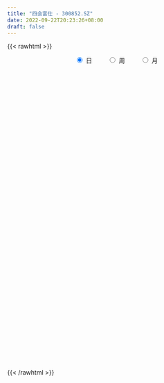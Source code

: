 ```yaml
---
title: "四会富仕 - 300852.SZ"
date: 2022-09-22T20:23:26+08:00
draft: false
---
```

{{< rawhtml >}}
    <div style="text-align: center">
        <label style="padding: 1rem;"><input style="margin-right: .5rem" type="radio" name="period" value="D" checked onclick="period_change(this)">日</label>
        <label style="padding: 1rem;"><input style="margin-right: .5rem" type="radio" name="period" value="W" onclick="period_change(this)">周</label>
        <label style="padding: 1rem;"><input style="margin-right: .5rem" type="radio" name="period" value="M" onclick="period_change(this)">月</label>
    </div>
    <div id="chart" style="height: 700px;"></div> 
    <script type="text/javascript">
        const D_v = [19604.07,13293.07,11268.82,14116.61,14416.35,18389.23,11639.07,10099.73,8887.35,11268.88,18676.49,19466.34,11861.04,9496.49,8985.0,8361.0,12758.0,15278.0,15364.0,9368.0,7122.0,11209.1,14531.7,11488.05,14005.1,15232.0,9912.0,20208.0,29357.66,18489.45,10602.7,11892.96,10563.0,10026.0,9499.7,8862.19,11853.04,9545.0,11610.0,12053.68,16930.1,43625.36,38346.34,25016.0,31789.1,18377.05,16859.19,15357.0,21530.06,13580.0,9350.04,7605.0,10079.0,40830.06,27468.62,14517.06,13416.21,10919.7,10352.0,11720.7,18619.55,18922.36,14679.0,7578.0,8894.7,5458.7,6398.7,9385.17,7380.0,5816.17,6309.61,5619.0,6603.0,8741.0,6913.0,7937.0,4855.0,8158.0,6834.0,5092.0,5027.0,7155.0,6906.0,6911.0,11581.0,6305.0,4906.0,4521.31,8983.62,8630.14,9395.37,6272.0,7156.31,6767.0,4965.0,6498.0,6280.0,4122.0,3132.0,4195.0,4072.0,4660.0,6011.0,6945.0,5817.0,4475.0,4277.0,3873.0,4813.0,4873.0,4208.0,5420.0,17631.97,11741.0,7806.0,4839.37,6490.0,5149.0,3118.0,5544.0,3406.0,5975.0,5336.0,3580.0,4956.0,4055.0,3182.0,4218.0,12694.53,9940.0,11345.97,7692.0,7602.0,7113.0,7796.0,7878.0,9255.0,8863.0,11869.0,13091.96,8931.18,6739.0,8448.85,10415.0,7266.0,5607.31,3616.0,3603.0,4222.0,6963.7,5087.0,4266.0,4577.0,6131.7,11179.0,8305.0,6324.0,8133.0,5497.9,14457.49,13246.17,10730.2,9559.57,6046.99,5992.2,9089.32,6611.12,6355.97,6239.52,6239.4,5469.6,8188.4,17701.32,11639.97,9550.2,11414.29,10629.6,7744.57,6947.78,9474.33,14099.46,9581.27,12526.8,8016.8,7716.0,7301.0,7499.5,6749.2,15510.49,20027.82,16187.12,10547.89,10579.13,39900.69,40925.95,23413.0,16955.4,14381.4,21689.4,18034.52,8801.92,7594.4,10799.76,9450.0,13800.2,10454.0,10166.4,19025.38,11201.96,21485.35,12913.56,11357.76,15947.4,17629.76,14369.2,22989.2,17815.0,100094.57,84507.73,95332.09,129466.63,108164.11,77604.13,63069.67,50331.0,75831.07,54441.89,50918.67,45174.4,33867.75,37354.8,32886.49,31616.89,23314.69,21381.04,29096.87,26281.89,25693.09,21343.6,18520.25,18992.25,24260.4,25489.6,16930.2,15190.8,17694.4,20620.62,15659.84,37320.4,41275.5,26914.02,17673.6,12925.0,14509.8,15925.6,11181.0,5907.41,13168.8,8358.6,10038.2,8434.0,9003.6,5529.8,8120.6,7849.2,6660.11,8386.8,6190.4,18066.8,23061.95,15673.75,16049.35,16981.49,10519.4,11382.4,15964.0,13084.2,11715.2,16061.2,38200.2,51163.41,27104.2,22506.8,36181.38,29602.19,20092.0,19443.0,20696.4,40672.41,67062.58,36572.0,27313.56,37076.2,20888.95,45884.61,34293.0,46129.2,54581.67,37405.0,28404.07,33060.8,18898.6,24268.75,24385.0,25930.8,20547.6,13776.0,13978.6,13080.06,10593.66,10362.86,12929.2,13510.26,12086.41,10345.2,11528.59,20957.2,21889.52,25538.6,18105.58,13920.39,14038.8,19335.4,12155.09,12384.4,28623.0,13211.0,15603.8,13230.4,8533.2,8356.4,8297.19,10502.4,20778.46,13988.8,9535.8,42925.61,16754.92,8978.9,12424.96,11242.8,10654.21,9199.4,13568.4,12375.6,15300.96,13475.8,13967.0,9361.0,20220.2,10137.6,11291.39,8958.2,8450.2,8236.6,12897.0,14513.26,8861.0,7210.2,8812.0,8424.6,8280.3,7378.4,8882.2,8771.6,9347.62,10957.46,7617.6,10525.0,11096.4,11529.4,11318.6,6240.2,6507.6,6189.0,8711.2,9230.0,12283.8,8509.0,9682.4,9443.26,5944.2,10126.32,7181.66,5917.4,8297.1,9108.08,7326.19,5004.0,4135.0,4373.27,7528.11,7685.2,22782.43,21340.67,9361.78,14021.2,8962.4,9769.18,7039.2,8193.4,10990.2,5329.03,5246.0,7786.4,12914.0,6064.2,6357.2,31733.31,17574.4,12123.8,8748.2,8389.0,9820.0,17146.0,8931.2,8301.4,10662.6,21027.33,15546.73,9415.8,15095.7,13578.73,13300.8,9584.8,8647.88,8052.6,9449.0,12300.0,10397.37,11498.03,11180.22,8781.93,25652.17,18600.8,48728.5,32347.51,30508.8,25384.03,21887.4,14449.91,9653.2,12099.77,12715.05,10333.4,10065.05,22417.47,11598.8,12155.9,10779.97,12262.5,8026.8,8042.11,12285.6,8333.31,19945.2,11654.6,7319.8,7496.86,13166.8,30313.4,20779.54,60342.89,61719.94,46008.41,30539.63,25094.42,21324.6,21137.2,21129.8,23379.4,47605.6,27337.2,22627.42,15292.85,20252.41,18902.61,10206.61,10152.2,19586.0,15459.4,8486.2,7125.4,9505.2,11670.2,6860.0,6291.6,5300.8,6982.86,9381.02,8541.08,7261.92,5460.01,5744.4,11935.99,7502.2,5618.99,6591.68,4901.02,6301.7]
const D_histogram = [0.0,0.0650940171,-0.0374276962,-0.1980665577,-0.6128124399,-1.3500368703,-1.9483562339,-1.9407072899,-1.7974775684,-1.5433238404,-0.9767327567,-0.5270524178,-0.2164172077,-0.0942392124,0.0676388654,0.2566091098,0.5388612255,0.1851745486,0.155559555,0.339836979,0.459481234,0.6359564392,0.9592433257,0.9903783504,1.1376427291,1.1629489288,1.0082813603,1.194619573,0.7047097887,0.1928171351,-0.2541286812,-0.6223183432,-0.6753658446,-0.6095311748,-0.5446356941,-0.6420336318,-0.7962942564,-0.7605900953,-0.4515190727,-0.0903026999,0.3761268866,1.1735641684,1.9750869081,1.9974720772,2.1945919179,2.3237999329,2.143101768,1.9074036182,1.2361696461,0.6810607123,0.3226488276,0.0238893943,-0.2288939667,0.4620180139,0.5220541548,0.3386857573,-0.0056341177,-0.271313913,-0.407425683,-0.3929979581,-0.299391837,-0.7647361203,-1.2434905612,-1.4308557157,-1.7090418206,-1.8029508636,-1.9031526682,-1.5733207755,-1.3826878478,-1.2580642306,-1.1299781388,-0.9611030361,-0.7152502613,-0.8280766973,-0.8120226733,-0.9592395175,-0.9634005482,-1.1460699482,-1.0519127622,-0.8799581777,-0.6113670408,-0.2604310086,0.0483711169,0.0215432838,-0.3891540461,-0.6230056074,-0.6723462218,-0.679139393,-0.8973150618,-0.7788407735,-0.3887022794,-0.1037645294,0.1426546831,0.3516883812,0.4885158575,0.5437199518,0.3285654268,0.2110322544,0.1744064383,0.0432336372,-0.061925899,0.0699384805,-0.0083424217,-0.2665461714,-0.4612822302,-0.6981520176,-0.7170403081,-0.5807231682,-0.2929600513,0.0102151498,0.3147922391,0.4950740667,1.1465518987,1.4082140251,1.3945809676,1.2812392007,1.3732666107,1.3684430272,1.2981344891,1.0643401376,0.9721169116,0.9367850286,0.7696262912,0.5434422312,0.3961797152,0.0977930573,-0.1158848575,-0.0339835556,0.466366836,0.7753988775,1.0990732389,1.1833471546,1.1902267232,1.2080649191,1.2163197055,1.2281263611,1.2763936084,0.9898007357,0.5233225124,0.3553678336,0.2478611652,0.1724638871,0.1762728903,0.1538205769,-0.0712511767,-0.3934908952,-0.6592888721,-0.675162926,-0.7655911792,-0.6531179255,-0.4887149908,-0.3866981309,-0.4105749693,-0.3197191008,-0.0620677256,0.1087115138,0.1284104767,-0.1176650624,-0.2950695713,-2.9657848346,-4.6465701184,-5.4154571095,-5.6807500528,-5.477186356,-4.97985446,-4.4018217649,-3.7054077831,-3.0413522286,-2.3412180256,-1.7181214075,-1.1344058416,-0.5740312249,0.0693671045,0.5177659862,0.8709493958,1.174586543,1.3105120934,1.4403351051,1.561350225,1.5712157876,1.6470773572,1.6442540457,1.7238064376,1.7230848852,1.6700742756,1.6234674929,1.5183525412,1.3632992303,1.3249180063,1.3797166662,1.3547988183,1.3234451232,1.2547759453,1.4474466132,1.6048114934,1.5252002017,1.3813550919,1.1633510816,1.1367477404,0.9085496712,0.7183264298,0.601082985,0.4124662305,0.3527111487,0.3211694362,0.220802576,0.1796966153,0.2942658404,0.2923252493,0.414628781,0.4472674095,0.4471406723,0.4663080632,0.4961392197,0.4284895323,0.3597463319,0.1252609805,0.5232287586,0.5054885548,1.0802106669,1.3791226768,2.1021899527,2.0496673958,1.9041332091,1.4119436488,1.3536644898,1.1608032601,0.9663578379,0.5721408693,0.214385836,-0.2400962352,-0.5483144922,-0.9529432717,-1.2325201729,-1.3639214494,-1.3158709933,-1.1842195414,-1.144769776,-1.1536346286,-1.1750100082,-1.1104452195,-0.9973356984,-1.075711948,-1.0314220351,-1.03721543,-0.9574987306,-0.7700229644,-0.6558193949,-0.347611761,-0.0659113548,0.0607515914,0.0458092934,0.0512804916,-0.0731706045,-0.2506657693,-0.3883525336,-0.4502274273,-0.3448051942,-0.324336115,-0.3721258849,-0.3923370632,-0.4673372856,-0.4344734504,-0.2926153792,-0.1147384028,0.0351699511,0.1481223317,0.2067637842,0.3286507695,0.4587895386,0.5862326024,0.6554677071,0.6933066549,0.6230258407,0.6129626864,0.6302006065,0.4962843902,0.3896648145,0.3859037268,0.5735652841,0.6728654654,0.6385675884,0.5878841105,0.5805779445,0.6090922336,0.5289015751,0.4767488038,0.3634067081,0.4101931531,0.6962709197,0.705400661,0.6996789112,0.3993651644,0.2004646411,0.2990977563,0.3390507374,0.3297843312,0.3768324811,0.2758864727,0.2546840042,0.3005868264,0.2348488581,0.0605659485,-0.0821315886,-0.4086008583,-0.723081142,-0.8849161862,-0.8952650467,-0.8368002564,-0.8442138386,-0.8344463978,-0.8508109763,-0.8226834956,-0.8454025841,-0.8222068349,-0.7063950515,-0.4904074655,-0.2033291928,0.0326732227,0.1329569159,0.1445292004,0.0536141252,0.1290202093,0.1346712134,0.0334565964,-0.253954183,-0.4139565123,-0.6015569412,-0.614645941,-0.5800851725,-0.5129571701,-0.509453094,-0.4350834232,-0.1871009443,-0.0502819387,0.0563911745,-0.2163772923,-0.3637358045,-0.4226596294,-0.5912189036,-0.6147335427,-0.6863784498,-0.6718276017,-0.6343913046,-0.577383828,-0.4593660125,-0.4097178848,-0.4365001918,-0.4264639832,-0.22761701,-0.100298021,0.0338170148,0.1759330765,0.285856955,0.318773525,0.4247775835,0.4207330686,0.4516262929,0.4526293925,0.4306228398,0.3547994746,0.2490490768,0.1754656902,0.0629600932,-0.0873322596,-0.2117495163,-0.2472117919,-0.2187527824,-0.2533306982,-0.3473650965,-0.3102094696,-0.1824945562,-0.0553520522,0.0776563478,0.1842175041,0.2771305326,0.257069509,0.2055930317,0.1794136853,0.0934723385,0.1556076378,0.1684582834,0.1589333098,0.1540279278,0.1046990325,0.0573152071,-0.0311685454,-0.03668064,-0.1321285414,-0.1248412101,-0.1151620346,-0.0091402993,-0.003346839,-0.1487389705,-0.3209419959,-0.4555185467,-0.6541451038,-0.8088997425,-0.7743141328,-0.7174666122,-0.5554749341,-0.3890517808,-0.2525774028,-0.1223075751,0.0409191761,0.1950929804,0.3050715689,0.3802506966,0.5392150725,0.6173259955,0.6481922991,0.6744309385,0.6623094019,0.658455529,0.5397840861,0.4568843293,0.3984336295,0.3651212162,0.4186785306,0.4571900977,0.4627887607,0.5140566964,0.5741356423,0.5440198907,0.4755795819,0.3364823941,0.2687518414,0.26592129,0.2063082468,0.160984905,0.1515159675,0.1672236243,0.1713416827,0.2479994639,0.1887650409,0.3973899239,0.4538223212,0.5512696449,0.6214726307,0.5003859657,0.3986268297,0.2814988135,0.1966124007,0.0906256255,0.0271789542,-0.0637762685,-0.0451681985,-0.1049029475,-0.256957863,-0.2783548296,-0.210358244,-0.2132228239,-0.1520138137,-0.0700995184,-0.0335868775,0.0594234072,0.0826403974,0.0268835138,-0.0180751715,0.032924273,0.1451489579,0.2040189405,0.448619814,0.6151843457,0.5357177377,0.5366464593,0.4737363399,0.3768604431,0.3005673302,0.2207059889,0.2137673645,0.2626226277,0.2820238178,0.1670703153,0.0558759464,-0.0140754453,-0.210830766,-0.3320416475,-0.3790083975,-0.5707583274,-0.7423472721,-0.831262339,-0.8388289722,-0.79437582,-0.8493018262,-0.8257700969,-0.7466704643,-0.6817735615,-0.6014615154,-0.4760361956,-0.4171694988,-0.3996028268,-0.3396474083,-0.3212245753,-0.4018193186,-0.4276547117,-0.4519386744,-0.3721152567,-0.3037660127,-0.2474137246]
const D_fast = [0.0,0.0813675214,-0.030511116,-0.2406666169,-0.8086156091,-1.883349257,-2.9687576791,-3.4462855576,-3.7524252282,-3.8841024603,-3.5616945658,-3.2437773314,-2.9872464232,-2.888628231,-2.7098404368,-2.4567179149,-2.0397504928,-2.3471435326,-2.3378686374,-2.0686319687,-1.8341174053,-1.4986530902,-0.9355553723,-0.65682576,-0.225150699,0.0908927329,0.1882955045,0.6732886103,0.3595562733,-0.1041320965,-0.6146100832,-1.138379331,-1.3602682935,-1.4468164174,-1.5180798602,-1.7759862059,-2.1293203945,-2.2837637573,-2.0875725029,-1.748931805,-1.1884704969,-0.0976421729,1.1976522937,1.7194054821,2.4651733024,3.1753313005,3.5304085777,3.7715613324,3.4093697718,3.0245260161,2.7467763383,2.4539892536,2.1439824009,2.9503988849,3.1409485646,3.0422516064,2.696523202,2.3630149284,2.1250467377,2.041224973,2.0599831349,1.4034548215,0.6138277403,0.0687486569,-0.6366979031,-1.181344662,-1.7573346337,-1.8208329348,-1.9758719692,-2.1657644095,-2.3201728525,-2.3915735089,-2.3245332994,-2.6443789096,-2.831330554,-3.2183572776,-3.4633684454,-3.9325553324,-4.101376337,-4.1494112969,-4.0336619201,-3.7478336402,-3.4269387354,-3.4483807476,-3.956366589,-4.3459695521,-4.563396722,-4.7399747415,-5.1824791756,-5.2587150808,-4.9657521565,-4.7067555388,-4.4246726556,-4.1277168621,-3.8687604215,-3.6776263393,-3.8106395075,-3.8754146164,-3.8684388229,-3.9888032146,-4.1094442256,-3.960095226,-4.0404617337,-4.3653020262,-4.6753586426,-5.0867664344,-5.2849148019,-5.293778454,-5.07925535,-4.7735263614,-4.3902512123,-4.0862008681,-3.1480850614,-2.5343694287,-2.1993572444,-1.9923892111,-1.5570451484,-1.2197579751,-0.9655328909,-0.933242208,-0.7824362061,-0.583571832,-0.5583239966,-0.6486474988,-0.696865086,-0.9708034796,-1.2134526087,-1.1400471958,-0.5231050951,-0.0202233343,0.5782193369,0.9583300412,1.2627662906,1.5826207163,1.8949554291,2.213793675,2.5811593243,2.5420166356,2.2063690404,2.12725632,2.0817149428,2.0494336366,2.0973108623,2.1133136932,1.8704291454,1.4498167031,1.0191965081,0.8345317228,0.5527056748,0.5018994471,0.544123634,0.5494659613,0.4229453805,0.4338714739,0.6760059177,0.8739630356,0.9257646175,0.6502728129,0.3991009111,-3.0130605608,-5.8554883742,-7.9782396426,-9.6637200991,-10.8294529913,-11.5770847103,-12.0995074565,-12.3294454204,-12.425727923,-12.3108982265,-12.1173319603,-11.8172178547,-11.4003510443,-10.7396109388,-10.1617705605,-9.5908498019,-8.993566019,-8.5300124452,-8.0401056573,-7.5287529812,-7.1260834716,-6.6384525627,-6.2302123628,-5.7197083615,-5.2896586926,-4.9251507333,-4.5658906428,-4.2914174592,-4.1056459625,-3.8127976849,-3.4130698585,-3.0992880018,-2.7997804161,-2.5547556077,-2.0002232865,-1.441655533,-1.1399667742,-0.938473111,-0.8656393509,-0.608055757,-0.6091164085,-0.6197580424,-0.5867307409,-0.6722309378,-0.6438082324,-0.5950575859,-0.6402238021,-0.636405609,-0.4482699238,-0.3771292025,-0.1511684757,-0.0067129947,0.1049454361,0.2406898428,0.3945558042,0.4340284999,0.4552218825,0.2520517762,0.780826744,0.8894586788,1.7342334577,2.3779261368,3.6265409009,4.086435193,4.4169343085,4.2777306605,4.5578676238,4.6552072091,4.7023512465,4.4511694952,4.1470109209,3.6325047909,3.1872079108,2.5443433134,1.9566363689,1.4842547301,1.2033374379,1.0389340045,0.7921913258,0.494917816,0.1797899344,-0.0332565818,-0.1694809853,-0.5167852218,-0.7303508177,-0.9954480701,-1.1551060534,-1.1601360283,-1.2098873075,-0.9885826139,-0.7233600463,-0.5815092023,-0.5849991769,-0.5667078558,-0.7094516031,-0.9496132101,-1.1843881079,-1.3588198584,-1.3395989239,-1.4002138734,-1.5410351146,-1.6593305586,-1.8511651024,-1.9269196298,-1.8582154034,-1.7090230277,-1.550322186,-1.4003392225,-1.290006824,-1.0859571463,-0.8411209925,-0.5671197782,-0.3340177466,-0.1228521351,-0.0373764892,0.1058010282,0.2805890998,0.2707439811,0.261540609,0.354255453,0.6853083314,0.952824879,1.0781688992,1.1744564489,1.312294769,1.4930821165,1.5451168518,1.6121512815,1.5896608627,1.738995596,2.1991410926,2.3846209991,2.5538189771,2.3533465214,2.2045621584,2.3779697127,2.5026853781,2.5758650547,2.7171213249,2.6851469346,2.7276154672,2.848664996,2.8416392422,2.6824978198,2.5192673855,2.0906479012,1.5953973321,1.2123332413,0.9781681191,0.8274328453,0.6089658035,0.4101216448,0.1810543222,0.003510929,-0.2305588056,-0.4129147651,-0.4737017446,-0.3803160249,-0.1440700504,0.1001006708,0.233623593,0.2813281776,0.2038166336,0.31147777,0.3507965775,0.2579461096,-0.0929532156,-0.356444673,-0.6944343371,-0.8611848222,-0.9716453467,-1.032756637,-1.1566158343,-1.1910170193,-0.9898097765,-0.8655612555,-0.7447903487,-1.0716531385,-1.3099456019,-1.4745343342,-1.7908983343,-1.9680963591,-2.2113358786,-2.364741931,-2.4859034599,-2.5732419404,-2.570065628,-2.6228469715,-2.7587543265,-2.8553341137,-2.7133913929,-2.6111469093,-2.4685776197,-2.2824782888,-2.1010901717,-1.9884802203,-1.7762817659,-1.6751430137,-1.5313432163,-1.4171827685,-1.3315336112,-1.3186571078,-1.3621452363,-1.3918622005,-1.4886277741,-1.6607531919,-1.8381078276,-1.9353730512,-1.9616022373,-2.0595128276,-2.2403885001,-2.2807852406,-2.1986939662,-2.0853894752,-1.9329669883,-1.7803514559,-1.6181557943,-1.5739494407,-1.5740276601,-1.5553535851,-1.6179268473,-1.5168896385,-1.4619244221,-1.4317160683,-1.3981144683,-1.4212686054,-1.4543236291,-1.5505995179,-1.5652817725,-1.6937618093,-1.7176847805,-1.7367961137,-1.6330594532,-1.6281027027,-1.8106795767,-2.0631181011,-2.3115742885,-2.6737371216,-3.0307166959,-3.1897096195,-3.312228752,-3.2891058073,-3.2199455993,-3.1466155719,-3.046922638,-2.8734660927,-2.6705190434,-2.4842725627,-2.3140307608,-2.0202626168,-1.7878201949,-1.5949058166,-1.4000594425,-1.2466036287,-1.0858436192,-1.0695690407,-1.0382477152,-0.9970900075,-0.9391221168,-0.7808951698,-0.6280860783,-0.5067902251,-0.3270081153,-0.1233952588,-0.0175060377,0.032948549,-0.0220280403,-0.0225706326,0.0410791384,0.0330431569,0.0279660414,0.0563760958,0.1138896586,0.1608431376,0.2995007849,0.2874576221,0.595429986,0.7653179637,1.0005826987,1.226153842,1.2301636684,1.2280612399,1.1813079271,1.1455746144,1.0622442457,1.0055923129,0.898693023,0.9060090435,0.8200485576,0.6037541763,0.5127685023,0.5281755269,0.472005241,0.4952107978,0.5596002135,0.5877161351,0.6955822715,0.7394593611,0.6904233559,0.6409458777,0.7001763905,0.8486883149,0.9585630327,1.3153188596,1.6356794778,1.6901423042,1.8252326405,1.8807566062,1.8780958202,1.8769445398,1.8522596957,1.8987629125,2.0132738326,2.1031809771,2.0299950535,1.9327696711,1.8592994181,1.6098364059,1.4056151126,1.2638962632,0.9294567515,0.5722809887,0.275550337,0.0582764609,-0.095864342,-0.3631158047,-0.5460265997,-0.6535945832,-0.7591410707,-0.8291944035,-0.8227781325,-0.8682038105,-0.9505378452,-0.9754942787,-1.0373775896,-1.2184271626,-1.3511762336,-1.4884448649,-1.5016502614,-1.5092425206,-1.5147436636]
const D_slow = [0.0,0.0162735043,0.0069165802,-0.0426000592,-0.1958031692,-0.5333123867,-1.0204014452,-1.5055782677,-1.9549476598,-2.3407786199,-2.5849618091,-2.7167249135,-2.7708292155,-2.7943890186,-2.7774793022,-2.7133270248,-2.5786117184,-2.5323180812,-2.4934281925,-2.4084689477,-2.2935986392,-2.1346095294,-1.894798698,-1.6472041104,-1.3627934281,-1.0720561959,-0.8199858558,-0.5213309626,-0.3451535154,-0.2969492317,-0.360481402,-0.5160609878,-0.6849024489,-0.8372852426,-0.9734441661,-1.1339525741,-1.3330261382,-1.523173662,-1.6360534302,-1.6586291051,-1.5645973835,-1.2712063414,-0.7774346144,-0.2780665951,0.2705813844,0.8515313676,1.3873068096,1.8641577142,2.1732001257,2.3434653038,2.4241275107,2.4300998593,2.3728763676,2.4883808711,2.6188944098,2.7035658491,2.7021573197,2.6343288414,2.5324724207,2.4342229311,2.3593749719,2.1681909418,1.8573183015,1.4996043726,1.0723439175,0.6216062016,0.1458180345,-0.2475121594,-0.5931841213,-0.907700179,-1.1901947137,-1.4304704727,-1.609283038,-1.8163022124,-2.0193078807,-2.2591177601,-2.4999678971,-2.7864853842,-3.0494635747,-3.2694531192,-3.4222948794,-3.4874026315,-3.4753098523,-3.4699240314,-3.5672125429,-3.7229639447,-3.8910505002,-4.0608353484,-4.2851641139,-4.4798743073,-4.5770498771,-4.6029910094,-4.5673273387,-4.4794052434,-4.357276279,-4.2213462911,-4.1392049343,-4.0864468708,-4.0428452612,-4.0320368519,-4.0475183266,-4.0300337065,-4.0321193119,-4.0987558548,-4.2140764123,-4.3886144167,-4.5678744938,-4.7130552858,-4.7862952987,-4.7837415112,-4.7050434514,-4.5812749348,-4.2946369601,-3.9425834538,-3.5939382119,-3.2736284118,-2.9303117591,-2.5882010023,-2.26366738,-1.9975823456,-1.7545531177,-1.5203568606,-1.3279502878,-1.19208973,-1.0930448012,-1.0685965369,-1.0975677512,-1.1060636402,-0.9894719311,-0.7956222118,-0.520853902,-0.2250171134,0.0725395674,0.3745557972,0.6786357236,0.9856673138,1.3047657159,1.5522158999,1.683046528,1.7718884864,1.8338537777,1.8769697494,1.921037972,1.9594931163,1.9416803221,1.8433075983,1.6784853802,1.5096946488,1.318296854,1.1550173726,1.0328386249,0.9361640922,0.8335203498,0.7535905746,0.7380736433,0.7652515217,0.7973541409,0.7679378753,0.6941704825,-0.0472757262,-1.2089182558,-2.5627825332,-3.9829700464,-5.3522666353,-6.5972302503,-7.6976856916,-8.6240376373,-9.3843756945,-9.9696802009,-10.3992105528,-10.6828120132,-10.8263198194,-10.8089780433,-10.6795365467,-10.4617991978,-10.168152562,-9.8405245387,-9.4804407624,-9.0901032061,-8.6972992592,-8.2855299199,-7.8744664085,-7.4435147991,-7.0127435778,-6.5952250089,-6.1893581357,-5.8097700004,-5.4689451928,-5.1377156912,-4.7927865247,-4.4540868201,-4.1232255393,-3.809531553,-3.4476698997,-3.0464670263,-2.6651669759,-2.3198282029,-2.0289904325,-1.7448034974,-1.5176660796,-1.3380844722,-1.1878137259,-1.0846971683,-0.9965193811,-0.9162270221,-0.8610263781,-0.8161022243,-0.7425357642,-0.6694544518,-0.5657972566,-0.4539804042,-0.3421952362,-0.2256182204,-0.1015834155,0.0055389676,0.0954755506,0.1267907957,0.2575979854,0.3839701241,0.6540227908,0.99880346,1.5243509482,2.0367677971,2.5128010994,2.8657870116,3.2042031341,3.4944039491,3.7359934086,3.8790286259,3.9326250849,3.8726010261,3.735522403,3.4972865851,3.1891565419,2.8481761795,2.5192084312,2.2231535458,1.9369611018,1.6485524447,1.3547999426,1.0771886377,0.8278547131,0.5589267261,0.3010712174,0.0417673599,-0.1976073228,-0.3901130639,-0.5540679126,-0.6409708529,-0.6574486916,-0.6422607937,-0.6308084703,-0.6179883474,-0.6362809986,-0.6989474409,-0.7960355743,-0.9085924311,-0.9947937297,-1.0758777584,-1.1689092296,-1.2669934954,-1.3838278168,-1.4924461794,-1.5656000242,-1.5942846249,-1.5854921371,-1.5484615542,-1.4967706082,-1.4146079158,-1.2999105311,-1.1533523805,-0.9894854538,-0.81615879,-0.6604023299,-0.5071616582,-0.3496115066,-0.2255404091,-0.1281242055,-0.0316482738,0.1117430473,0.2799594136,0.4396013107,0.5865723383,0.7317168245,0.8839898829,1.0162152767,1.1354024776,1.2262541546,1.3288024429,1.5028701729,1.6792203381,1.8541400659,1.953981357,2.0040975173,2.0788719563,2.1636346407,2.2460807235,2.3402888438,2.409260462,2.472931463,2.5480781696,2.6067903841,2.6219318712,2.6013989741,2.4992487595,2.318478474,2.0972494275,1.8734331658,1.6642331017,1.4531796421,1.2445680426,1.0318652985,0.8261944246,0.6148437786,0.4092920698,0.232693307,0.1100914406,0.0592591424,0.0674274481,0.1006666771,0.1367989772,0.1502025085,0.1824575608,0.2161253641,0.2244895132,0.1610009675,0.0575118394,-0.0928773959,-0.2465388812,-0.3915601743,-0.5197994668,-0.6471627403,-0.7559335961,-0.8027088322,-0.8152793169,-0.8011815232,-0.8552758463,-0.9462097974,-1.0518747048,-1.1996794307,-1.3533628164,-1.5249574288,-1.6929143292,-1.8515121554,-1.9958581124,-2.1106996155,-2.2131290867,-2.3222541347,-2.4288701305,-2.485774383,-2.5108488882,-2.5023946345,-2.4584113654,-2.3869471266,-2.3072537454,-2.2010593495,-2.0958760823,-1.9829695091,-1.869812161,-1.762156451,-1.6734565824,-1.6111943132,-1.5673278906,-1.5515878673,-1.5734209322,-1.6263583113,-1.6881612593,-1.7428494549,-1.8061821294,-1.8930234036,-1.970575771,-2.01619941,-2.0300374231,-2.0106233361,-1.9645689601,-1.8952863269,-1.8310189497,-1.7796206918,-1.7347672704,-1.7113991858,-1.6724972764,-1.6303827055,-1.5906493781,-1.5521423961,-1.525967638,-1.5116388362,-1.5194309725,-1.5286011325,-1.5616332679,-1.5928435704,-1.6216340791,-1.6239191539,-1.6247558636,-1.6619406063,-1.7421761052,-1.8560557419,-2.0195920178,-2.2218169534,-2.4153954867,-2.5947621397,-2.7336308732,-2.8308938184,-2.8940381691,-2.9246150629,-2.9143852689,-2.8656120238,-2.7893441316,-2.6942814574,-2.5594776893,-2.4051461904,-2.2430981156,-2.074490381,-1.9089130305,-1.7442991483,-1.6093531268,-1.4951320444,-1.3955236371,-1.304243333,-1.1995737004,-1.085276176,-0.9695789858,-0.8410648117,-0.6975309011,-0.5615259284,-0.442631033,-0.3585104344,-0.2913224741,-0.2248421516,-0.1732650899,-0.1330188636,-0.0951398717,-0.0533339657,-0.010498545,0.051501321,0.0986925812,0.1980400622,0.3114956425,0.4493130537,0.6046812114,0.7297777028,0.8294344102,0.8998091136,0.9489622138,0.9716186201,0.9784133587,0.9624692916,0.9511772419,0.9249515051,0.8607120393,0.7911233319,0.7385337709,0.6852280649,0.6472246115,0.6296997319,0.6213030126,0.6361588644,0.6568189637,0.6635398421,0.6590210493,0.6672521175,0.703539357,0.7545440921,0.8666990456,1.020495132,1.1544245665,1.2885861813,1.4070202663,1.501235377,1.5763772096,1.6315537068,1.6849955479,1.7506512049,1.8211571593,1.8629247381,1.8768937247,1.8733748634,1.8206671719,1.73765676,1.6429046607,1.5002150788,1.3146282608,1.106812676,0.897105433,0.698511478,0.4861860215,0.2797434972,0.0930758812,-0.0773675092,-0.2277328881,-0.346741937,-0.4510343117,-0.5509350184,-0.6358468704,-0.7161530143,-0.8166078439,-0.9235215219,-1.0365061905,-1.1295350046,-1.2054765078,-1.267329939]
const D_data = [['2020-09-02', 114.44, 108.81, 108.78, 114.49],['2020-09-03', 110.0, 109.83, 109.1, 113.5],['2020-09-04', 106.1, 107.64, 105.0, 109.0],['2020-09-07', 107.2, 106.1, 103.02, 108.98],['2020-09-08', 106.22, 101.01, 101.0, 107.0],['2020-09-09', 98.92, 93.0, 92.0, 99.85],['2020-09-10', 93.56, 89.68, 89.2, 94.35],['2020-09-11', 90.12, 93.93, 88.19, 95.55],['2020-09-14', 94.17, 94.29, 92.52, 95.87],['2020-09-15', 94.18, 95.11, 91.28, 97.43],['2020-09-16', 97.38, 99.89, 97.38, 104.08],['2020-09-17', 97.99, 100.2, 96.2, 104.85],['2020-09-18', 99.0, 99.83, 97.88, 100.96],['2020-09-21', 99.2, 98.12, 97.21, 100.98],['2020-09-22', 96.58, 98.98, 96.58, 99.6],['2020-09-23', 98.8, 100.01, 98.5, 101.55],['2020-09-24', 99.02, 102.4, 99.02, 102.99],['2020-09-25', 101.9, 94.16, 94.0, 101.9],['2020-09-28', 93.79, 96.96, 93.08, 102.0],['2020-09-29', 97.51, 99.91, 96.3, 100.8],['2020-09-30', 99.5, 99.91, 98.53, 101.7],['2020-10-09', 101.61, 101.55, 100.7, 104.38],['2020-10-12', 101.96, 105.1, 101.24, 105.85],['2020-10-13', 104.95, 102.93, 101.88, 104.95],['2020-10-14', 102.93, 105.51, 102.93, 108.0],['2020-10-15', 105.0, 105.2, 102.57, 109.49],['2020-10-16', 104.2, 103.33, 101.5, 104.63],['2020-10-19', 104.35, 108.48, 103.36, 109.78],['2020-10-20', 100.01, 99.88, 94.2, 101.0],['2020-10-21', 99.0, 97.2, 96.51, 101.35],['2020-10-22', 95.91, 95.34, 93.86, 96.96],['2020-10-23', 95.36, 93.7, 92.99, 97.36],['2020-10-26', 94.01, 95.9, 94.01, 97.75],['2020-10-27', 95.02, 96.8, 94.18, 98.36],['2020-10-28', 96.2, 96.55, 94.16, 97.19],['2020-10-29', 94.49, 93.8, 93.51, 95.43],['2020-10-30', 94.56, 91.65, 91.47, 96.87],['2020-11-02', 90.51, 92.88, 89.77, 93.36],['2020-11-03', 92.92, 96.53, 92.62, 97.3],['2020-11-04', 97.0, 98.55, 96.0, 98.78],['2020-11-05', 102.01, 102.0, 97.79, 103.99],['2020-11-06', 103.88, 110.0, 103.87, 122.4],['2020-11-09', 112.15, 115.51, 106.54, 121.21],['2020-11-10', 112.5, 109.5, 107.88, 112.5],['2020-11-11', 110.39, 113.97, 109.68, 119.38],['2020-11-12', 114.9, 115.9, 111.0, 116.58],['2020-11-13', 115.54, 113.83, 110.11, 115.54],['2020-11-16', 114.97, 113.87, 113.52, 118.6],['2020-11-17', 112.98, 107.5, 104.4, 113.2],['2020-11-18', 106.8, 106.72, 106.5, 111.96],['2020-11-19', 105.6, 107.45, 105.18, 108.85],['2020-11-20', 108.87, 106.9, 105.21, 108.87],['2020-11-23', 106.98, 106.24, 104.89, 108.45],['2020-11-24', 110.25, 119.7, 109.89, 125.88],['2020-11-25', 116.05, 114.59, 113.28, 119.69],['2020-11-26', 114.0, 111.93, 111.26, 114.96],['2020-11-27', 112.96, 109.0, 108.45, 112.96],['2020-11-30', 110.98, 108.6, 108.0, 111.88],['2020-12-01', 107.0, 109.23, 106.5, 109.47],['2020-12-02', 109.64, 110.82, 108.01, 110.87],['2020-12-03', 111.0, 112.17, 110.0, 116.5],['2020-12-04', 109.0, 104.05, 104.0, 109.0],['2020-12-07', 104.05, 100.8, 99.51, 105.43],['2020-12-08', 100.6, 101.81, 99.8, 102.46],['2020-12-09', 101.2, 98.33, 98.29, 101.84],['2020-12-10', 98.51, 98.34, 97.5, 99.5],['2020-12-11', 97.89, 96.3, 95.5, 98.8],['2020-12-14', 96.51, 100.91, 95.95, 102.18],['2020-12-15', 101.01, 99.33, 98.8, 102.56],['2020-12-16', 99.5, 98.19, 96.7, 99.55],['2020-12-17', 98.3, 97.81, 95.01, 98.49],['2020-12-18', 98.1, 98.1, 97.51, 100.08],['2020-12-21', 98.1, 99.3, 96.32, 99.88],['2020-12-22', 98.49, 94.3, 94.3, 98.5],['2020-12-23', 94.34, 94.72, 93.33, 95.48],['2020-12-24', 94.83, 91.3, 90.72, 94.95],['2020-12-25', 90.15, 91.57, 90.08, 92.45],['2020-12-28', 91.57, 87.6, 87.0, 91.58],['2020-12-29', 87.98, 89.53, 87.01, 92.33],['2020-12-30', 88.62, 90.0, 88.5, 90.57],['2020-12-31', 90.03, 91.33, 90.03, 92.56],['2021-01-04', 91.65, 93.2, 90.15, 94.5],['2021-01-05', 92.32, 93.88, 92.0, 94.58],['2021-01-06', 93.1, 89.97, 89.87, 93.84],['2021-01-07', 89.31, 83.32, 83.18, 89.98],['2021-01-08', 83.0, 82.86, 80.22, 84.85],['2021-01-11', 83.15, 83.34, 81.78, 85.51],['2021-01-12', 83.34, 82.61, 82.3, 84.46],['2021-01-13', 83.14, 78.12, 78.01, 83.48],['2021-01-14', 77.55, 80.77, 75.33, 81.23],['2021-01-15', 80.39, 84.44, 79.81, 85.2],['2021-01-18', 83.65, 84.1, 83.38, 85.47],['2021-01-19', 83.11, 84.42, 83.11, 85.5],['2021-01-20', 84.96, 84.74, 84.06, 86.98],['2021-01-21', 84.74, 84.48, 83.5, 85.3],['2021-01-22', 83.79, 83.78, 81.5, 84.29],['2021-01-25', 83.1, 79.71, 79.68, 83.1],['2021-01-26', 79.41, 79.66, 78.78, 81.8],['2021-01-27', 79.5, 79.83, 78.22, 80.66],['2021-01-28', 79.02, 77.7, 77.7, 80.96],['2021-01-29', 78.24, 76.8, 75.0, 79.33],['2021-02-01', 75.9, 79.27, 75.9, 79.38],['2021-02-02', 79.3, 76.23, 76.1, 79.55],['2021-02-03', 76.23, 72.37, 72.27, 76.49],['2021-02-04', 71.3, 71.05, 69.28, 73.39],['2021-02-05', 71.06, 68.27, 68.27, 72.1],['2021-02-08', 68.54, 69.1, 67.87, 69.9],['2021-02-09', 69.0, 70.18, 68.84, 70.33],['2021-02-10', 70.2, 72.2, 69.8, 73.18],['2021-02-18', 72.5, 73.2, 72.5, 74.85],['2021-02-19', 73.48, 74.32, 72.6, 74.49],['2021-02-22', 74.05, 73.74, 73.46, 75.5],['2021-02-23', 75.54, 81.93, 75.54, 85.85],['2021-02-24', 81.27, 79.96, 79.1, 83.17],['2021-02-25', 79.1, 77.77, 77.69, 82.5],['2021-02-26', 77.0, 76.76, 75.97, 77.45],['2021-03-01', 78.01, 79.9, 78.01, 80.34],['2021-03-02', 79.98, 79.63, 78.7, 80.78],['2021-03-03', 79.91, 79.33, 78.2, 80.24],['2021-03-04', 78.62, 77.1, 76.79, 80.11],['2021-03-05', 76.11, 78.54, 76.11, 78.78],['2021-03-08', 78.15, 79.44, 78.15, 81.37],['2021-03-09', 79.35, 77.72, 75.61, 80.18],['2021-03-10', 78.78, 76.26, 76.1, 79.5],['2021-03-11', 75.6, 76.45, 73.64, 77.16],['2021-03-12', 76.39, 73.39, 73.38, 76.88],['2021-03-15', 73.0, 72.9, 71.9, 73.95],['2021-03-16', 73.08, 76.03, 72.82, 76.4],['2021-03-17', 77.18, 82.88, 76.33, 83.88],['2021-03-18', 82.09, 83.05, 82.09, 84.77],['2021-03-19', 82.27, 85.61, 82.27, 86.77],['2021-03-22', 84.93, 84.58, 84.18, 86.53],['2021-03-23', 84.65, 84.8, 83.91, 88.2],['2021-03-24', 83.96, 86.0, 83.5, 86.43],['2021-03-25', 85.6, 87.0, 84.29, 88.48],['2021-03-26', 86.5, 88.2, 85.71, 88.33],['2021-03-29', 88.2, 89.99, 87.2, 91.18],['2021-03-30', 90.0, 86.26, 85.94, 90.6],['2021-03-31', 88.0, 82.8, 82.71, 89.57],['2021-04-01', 85.98, 85.42, 83.01, 89.86],['2021-04-02', 87.1, 85.93, 84.7, 88.8],['2021-04-06', 86.88, 86.27, 85.55, 88.49],['2021-04-07', 85.93, 87.48, 83.38, 87.77],['2021-04-08', 86.8, 87.51, 86.58, 89.9],['2021-04-09', 86.6, 84.61, 84.53, 86.7],['2021-04-12', 84.25, 81.99, 81.38, 86.0],['2021-04-13', 81.12, 80.93, 80.4, 82.73],['2021-04-14', 81.11, 82.99, 80.8, 83.88],['2021-04-15', 82.09, 81.39, 80.51, 82.4],['2021-04-16', 81.5, 83.6, 81.17, 85.71],['2021-04-19', 83.03, 84.7, 83.03, 84.96],['2021-04-20', 84.75, 84.43, 84.31, 85.45],['2021-04-21', 83.89, 82.87, 81.84, 83.89],['2021-04-22', 83.29, 84.31, 82.12, 86.0],['2021-04-23', 84.61, 87.3, 83.52, 87.35],['2021-04-26', 87.09, 87.5, 86.3, 88.14],['2021-04-27', 86.41, 86.33, 85.6, 87.98],['2021-04-28', 87.0, 82.5, 82.21, 87.0],['2021-04-29', 82.5, 82.15, 80.92, 83.7],['2021-04-30', 45.0, 41.9, 41.8, 45.29],['2021-05-06', 42.16, 39.35, 39.34, 42.16],['2021-05-07', 39.43, 39.82, 39.0, 40.52],['2021-05-10', 39.32, 38.4, 38.01, 39.55],['2021-05-11', 38.29, 38.96, 38.25, 39.18],['2021-05-12', 39.05, 39.49, 38.29, 39.67],['2021-05-13', 39.8, 38.63, 38.57, 40.69],['2021-05-14', 38.56, 39.15, 38.25, 39.23],['2021-05-17', 39.13, 38.44, 38.21, 39.98],['2021-05-18', 38.7, 39.05, 38.3, 39.24],['2021-05-19', 39.45, 38.59, 38.48, 39.45],['2021-05-20', 38.58, 38.72, 38.58, 39.18],['2021-05-21', 38.77, 39.31, 38.74, 39.48],['2021-05-24', 39.24, 41.87, 38.86, 41.96],['2021-05-25', 41.4, 41.09, 40.8, 41.88],['2021-05-26', 40.71, 41.12, 40.4, 41.46],['2021-05-27', 40.95, 41.63, 40.95, 42.5],['2021-05-28', 41.5, 40.29, 40.15, 41.5],['2021-05-31', 40.06, 40.66, 40.06, 41.17],['2021-06-01', 40.41, 41.11, 40.0, 41.49],['2021-06-02', 41.1, 40.06, 39.83, 41.59],['2021-06-03', 40.5, 41.2, 40.18, 42.28],['2021-06-04', 41.01, 40.58, 40.28, 41.6],['2021-06-07', 40.77, 42.08, 40.77, 42.62],['2021-06-08', 42.25, 41.64, 41.2, 42.25],['2021-06-09', 41.41, 41.23, 40.78, 42.18],['2021-06-10', 41.03, 41.45, 40.82, 41.66],['2021-06-11', 41.44, 40.71, 40.65, 41.77],['2021-06-15', 40.25, 39.73, 39.58, 40.7],['2021-06-16', 39.99, 40.99, 39.99, 42.57],['2021-06-17', 40.36, 42.58, 40.36, 42.86],['2021-06-18', 42.59, 42.1, 41.61, 43.18],['2021-06-21', 42.12, 42.33, 41.56, 42.87],['2021-06-22', 42.42, 42.06, 41.29, 42.6],['2021-06-23', 41.85, 46.24, 41.85, 47.11],['2021-06-24', 46.55, 47.51, 46.08, 50.2],['2021-06-25', 46.5, 45.6, 45.3, 47.2],['2021-06-28', 45.36, 45.0, 44.23, 46.58],['2021-06-29', 45.1, 43.8, 43.62, 45.19],['2021-06-30', 44.18, 46.19, 43.75, 46.59],['2021-07-01', 46.3, 43.56, 43.5, 46.36],['2021-07-02', 43.1, 43.35, 42.95, 44.26],['2021-07-05', 43.88, 43.78, 43.12, 44.11],['2021-07-06', 43.7, 42.3, 41.85, 43.71],['2021-07-07', 42.04, 43.4, 42.04, 43.69],['2021-07-08', 43.0, 43.64, 42.53, 44.44],['2021-07-09', 43.11, 42.51, 42.31, 43.8],['2021-07-12', 42.61, 42.91, 41.93, 43.36],['2021-07-13', 43.01, 45.14, 42.68, 46.38],['2021-07-14', 45.13, 44.12, 43.69, 45.13],['2021-07-15', 43.81, 46.2, 43.61, 46.5],['2021-07-16', 45.97, 45.77, 45.09, 46.64],['2021-07-19', 45.18, 45.75, 44.1, 45.79],['2021-07-20', 45.15, 46.37, 45.01, 47.4],['2021-07-21', 46.1, 47.0, 45.18, 47.0],['2021-07-22', 47.3, 46.04, 45.66, 47.3],['2021-07-23', 46.6, 45.98, 45.66, 47.88],['2021-07-26', 45.13, 43.29, 42.8, 45.33],['2021-07-27', 44.03, 51.95, 43.35, 51.95],['2021-07-28', 51.51, 48.23, 45.02, 51.51],['2021-07-29', 49.68, 57.88, 49.68, 57.88],['2021-07-30', 57.52, 57.9, 57.0, 65.88],['2021-08-02', 56.01, 67.57, 56.01, 69.48],['2021-08-03', 64.72, 61.59, 60.22, 65.49],['2021-08-04', 60.94, 61.8, 58.22, 63.44],['2021-08-05', 60.6, 57.44, 57.0, 60.88],['2021-08-06', 57.6, 62.93, 56.81, 65.93],['2021-08-09', 62.89, 62.05, 60.5, 67.02],['2021-08-10', 61.54, 62.35, 59.22, 63.66],['2021-08-11', 61.86, 59.41, 57.92, 61.86],['2021-08-12', 58.5, 58.7, 57.6, 60.85],['2021-08-13', 58.69, 55.83, 55.62, 58.69],['2021-08-16', 55.44, 55.82, 53.57, 56.6],['2021-08-17', 55.0, 52.59, 52.5, 55.79],['2021-08-18', 52.75, 51.9, 51.71, 53.5],['2021-08-19', 51.9, 52.03, 51.45, 53.18],['2021-08-20', 51.64, 53.36, 50.29, 53.77],['2021-08-23', 53.47, 54.23, 52.55, 54.31],['2021-08-24', 54.18, 52.9, 52.21, 54.18],['2021-08-25', 52.51, 51.71, 51.67, 54.07],['2021-08-26', 52.43, 50.75, 50.66, 52.45],['2021-08-27', 51.5, 51.2, 50.5, 52.2],['2021-08-30', 50.5, 51.58, 50.5, 53.34],['2021-08-31', 51.06, 48.54, 48.21, 51.58],['2021-09-01', 48.52, 49.2, 47.5, 49.35],['2021-09-02', 48.9, 47.87, 47.66, 49.0],['2021-09-03', 48.01, 48.33, 46.79, 48.68],['2021-09-06', 48.05, 49.67, 47.61, 49.86],['2021-09-07', 49.2, 48.93, 48.71, 49.89],['2021-09-08', 49.27, 52.02, 49.01, 53.0],['2021-09-09', 51.08, 53.03, 50.5, 54.6],['2021-09-10', 53.0, 52.1, 51.41, 53.96],['2021-09-13', 51.88, 50.58, 50.25, 52.4],['2021-09-14', 50.58, 50.76, 50.2, 51.65],['2021-09-15', 50.98, 48.71, 48.41, 50.98],['2021-09-16', 48.74, 47.0, 46.89, 48.99],['2021-09-17', 47.58, 46.28, 45.82, 47.58],['2021-09-22', 46.0, 46.23, 45.8, 46.66],['2021-09-23', 46.25, 47.99, 46.25, 48.4],['2021-09-24', 47.99, 46.85, 46.68, 47.99],['2021-09-27', 46.63, 45.48, 45.23, 47.85],['2021-09-28', 46.23, 45.16, 44.5, 46.23],['2021-09-29', 45.1, 43.68, 43.64, 45.1],['2021-09-30', 43.85, 44.35, 43.85, 44.97],['2021-10-08', 45.25, 45.68, 44.48, 46.35],['2021-10-11', 45.52, 46.61, 45.5, 47.1],['2021-10-12', 46.16, 46.89, 45.62, 46.93],['2021-10-13', 46.93, 46.99, 46.13, 47.45],['2021-10-14', 46.37, 46.7, 46.36, 47.5],['2021-10-15', 46.55, 47.99, 42.54, 48.8],['2021-10-18', 51.39, 48.9, 48.88, 51.39],['2021-10-19', 49.36, 49.81, 48.51, 50.89],['2021-10-20', 49.4, 49.96, 49.33, 51.86],['2021-10-21', 50.15, 50.27, 49.0, 51.3],['2021-10-22', 50.27, 49.25, 49.02, 50.85],['2021-10-25', 49.51, 50.2, 48.55, 50.4],['2021-10-26', 50.09, 51.0, 49.5, 51.37],['2021-10-27', 50.5, 49.2, 48.72, 51.18],['2021-10-28', 48.6, 49.22, 48.5, 50.8],['2021-10-29', 49.35, 50.51, 48.6, 50.94],['2021-11-01', 50.51, 53.8, 50.35, 54.54],['2021-11-02', 53.98, 54.0, 53.18, 56.5],['2021-11-03', 54.07, 53.08, 52.13, 54.57],['2021-11-04', 53.19, 53.21, 52.9, 54.05],['2021-11-05', 53.4, 54.16, 53.4, 55.65],['2021-11-08', 54.1, 55.26, 53.4, 55.8],['2021-11-09', 55.5, 54.35, 53.77, 55.77],['2021-11-10', 54.54, 54.9, 53.31, 55.24],['2021-11-11', 54.0, 54.19, 53.61, 55.09],['2021-11-12', 53.82, 56.51, 53.5, 57.13],['2021-11-15', 59.82, 61.06, 58.2, 64.76],['2021-11-16', 61.03, 59.18, 58.81, 61.8],['2021-11-17', 59.01, 59.82, 58.3, 60.17],['2021-11-18', 59.17, 56.01, 55.95, 59.87],['2021-11-19', 56.5, 56.45, 56.06, 57.69],['2021-11-22', 56.98, 60.4, 56.97, 61.88],['2021-11-23', 60.58, 60.6, 58.87, 60.93],['2021-11-24', 61.64, 60.65, 60.5, 63.6],['2021-11-25', 62.06, 62.07, 61.53, 65.66],['2021-11-26', 62.23, 60.67, 60.65, 63.99],['2021-11-29', 59.57, 61.9, 59.57, 62.2],['2021-11-30', 62.2, 63.39, 61.1, 64.3],['2021-12-01', 63.06, 62.52, 61.97, 63.69],['2021-12-02', 63.0, 61.0, 59.91, 63.88],['2021-12-03', 61.01, 60.9, 59.45, 63.35],['2021-12-06', 60.88, 57.49, 57.0, 61.25],['2021-12-07', 57.8, 55.79, 54.93, 58.6],['2021-12-08', 55.74, 56.08, 55.48, 56.66],['2021-12-09', 56.08, 57.08, 55.74, 57.5],['2021-12-10', 57.12, 57.63, 56.65, 58.3],['2021-12-13', 57.67, 56.49, 56.0, 57.83],['2021-12-14', 56.43, 56.23, 56.09, 57.48],['2021-12-15', 56.55, 55.37, 55.26, 56.55],['2021-12-16', 54.78, 55.42, 54.78, 57.36],['2021-12-17', 55.0, 54.23, 54.05, 55.28],['2021-12-20', 54.03, 54.21, 53.49, 54.88],['2021-12-21', 54.21, 55.18, 53.65, 55.48],['2021-12-22', 55.33, 56.88, 54.84, 57.75],['2021-12-23', 56.88, 58.87, 56.46, 59.18],['2021-12-24', 58.87, 59.59, 58.22, 60.08],['2021-12-27', 59.01, 58.88, 57.8, 60.12],['2021-12-28', 59.2, 58.2, 57.86, 59.55],['2021-12-29', 58.5, 56.8, 56.15, 58.5],['2021-12-30', 57.33, 58.94, 56.9, 59.63],['2021-12-31', 58.94, 58.42, 57.71, 59.15],['2022-01-04', 58.49, 56.92, 56.2, 58.62],['2022-01-05', 56.63, 53.47, 52.61, 57.0],['2022-01-06', 53.29, 53.6, 52.42, 53.9],['2022-01-07', 53.51, 51.9, 51.72, 54.22],['2022-01-10', 51.9, 53.03, 51.2, 53.58],['2022-01-11', 53.68, 53.16, 52.4, 53.68],['2022-01-12', 53.15, 53.34, 52.58, 53.48],['2022-01-13', 53.24, 52.24, 52.02, 53.25],['2022-01-14', 52.13, 52.86, 51.33, 53.8],['2022-01-17', 52.3, 55.55, 52.3, 56.06],['2022-01-18', 55.8, 54.99, 54.4, 56.0],['2022-01-19', 54.99, 55.16, 54.44, 55.89],['2022-01-20', 54.38, 49.77, 49.42, 54.38],['2022-01-21', 49.46, 49.84, 48.6, 50.3],['2022-01-24', 49.5, 49.93, 48.93, 50.47],['2022-01-25', 49.55, 47.37, 47.2, 50.28],['2022-01-26', 47.37, 48.0, 46.8, 48.32],['2022-01-27', 48.54, 46.41, 46.0, 48.9],['2022-01-28', 46.78, 46.56, 46.26, 47.52],['2022-02-07', 47.55, 46.21, 45.6, 47.88],['2022-02-08', 45.5, 45.95, 45.01, 46.95],['2022-02-09', 45.9, 46.48, 45.16, 46.53],['2022-02-10', 46.49, 45.42, 45.25, 46.65],['2022-02-11', 45.27, 43.86, 43.71, 45.27],['2022-02-14', 43.61, 43.59, 43.2, 44.25],['2022-02-15', 43.85, 45.91, 43.58, 46.0],['2022-02-16', 46.5, 45.41, 45.11, 46.61],['2022-02-17', 45.59, 45.82, 45.29, 46.4],['2022-02-18', 45.59, 46.4, 45.52, 46.46],['2022-02-21', 46.32, 46.52, 46.05, 46.92],['2022-02-22', 46.14, 45.85, 45.3, 46.46],['2022-02-23', 45.99, 47.12, 45.6, 47.78],['2022-02-24', 46.84, 46.05, 45.4, 47.99],['2022-02-25', 46.4, 46.62, 46.33, 47.44],['2022-02-28', 46.61, 46.42, 45.69, 47.06],['2022-03-01', 46.42, 46.17, 45.85, 46.81],['2022-03-02', 45.65, 45.3, 45.11, 45.9],['2022-03-03', 45.48, 44.44, 44.34, 45.76],['2022-03-04', 44.8, 44.3, 44.1, 45.26],['2022-03-07', 44.22, 43.18, 42.8, 44.22],['2022-03-08', 43.2, 41.76, 41.58, 43.59],['2022-03-09', 41.88, 40.99, 39.58, 42.27],['2022-03-10', 42.14, 41.25, 41.11, 42.88],['2022-03-11', 40.98, 41.6, 39.89, 41.69],['2022-03-14', 41.11, 40.35, 39.85, 41.6],['2022-03-15', 40.1, 38.75, 38.61, 40.44],['2022-03-16', 39.16, 39.7, 37.5, 39.75],['2022-03-17', 40.07, 40.8, 40.0, 42.28],['2022-03-18', 40.6, 41.1, 40.48, 41.3],['2022-03-21', 41.19, 41.6, 40.83, 41.88],['2022-03-22', 41.18, 41.74, 41.01, 41.96],['2022-03-23', 41.41, 42.02, 40.6, 42.15],['2022-03-24', 41.65, 40.75, 40.59, 41.68],['2022-03-25', 41.14, 40.09, 40.03, 41.8],['2022-03-28', 39.67, 40.1, 39.32, 40.66],['2022-03-29', 40.07, 38.91, 38.68, 40.76],['2022-03-30', 39.6, 40.56, 39.15, 40.57],['2022-03-31', 40.36, 40.04, 40.01, 40.57],['2022-04-01', 40.0, 39.67, 39.01, 40.05],['2022-04-06', 39.67, 39.59, 39.34, 40.32],['2022-04-07', 39.3, 38.77, 38.61, 39.77],['2022-04-08', 38.72, 38.38, 37.49, 38.99],['2022-04-11', 38.28, 37.29, 37.15, 38.43],['2022-04-12', 37.29, 37.83, 36.49, 37.88],['2022-04-13', 37.64, 36.14, 36.14, 37.65],['2022-04-14', 36.6, 36.86, 36.34, 37.03],['2022-04-15', 36.48, 36.61, 35.93, 36.76],['2022-04-18', 36.28, 37.85, 36.0, 37.92],['2022-04-19', 37.96, 36.66, 36.66, 38.01],['2022-04-20', 36.0, 34.09, 33.33, 36.0],['2022-04-21', 34.0, 32.46, 32.14, 35.17],['2022-04-22', 32.0, 31.53, 31.18, 32.27],['2022-04-25', 30.89, 29.1, 28.63, 30.89],['2022-04-26', 29.1, 27.8, 27.75, 29.6],['2022-04-27', 27.02, 28.88, 27.02, 28.95],['2022-04-28', 28.88, 28.45, 28.1, 29.09],['2022-04-29', 28.5, 29.47, 28.5, 29.77],['2022-05-05', 29.47, 29.64, 29.01, 30.36],['2022-05-06', 29.0, 29.42, 28.4, 29.95],['2022-05-09', 29.43, 29.5, 29.04, 29.77],['2022-05-10', 29.31, 30.26, 28.99, 30.5],['2022-05-11', 30.19, 30.69, 29.96, 31.72],['2022-05-12', 30.33, 30.65, 30.25, 31.29],['2022-05-13', 30.8, 30.6, 30.3, 31.3],['2022-05-16', 30.8, 32.28, 30.8, 34.03],['2022-05-17', 31.63, 32.02, 31.28, 32.38],['2022-05-18', 32.0, 31.9, 31.69, 32.59],['2022-05-19', 31.49, 32.22, 31.15, 32.28],['2022-05-20', 32.04, 32.03, 31.68, 32.58],['2022-05-23', 32.04, 32.36, 31.72, 32.37],['2022-05-24', 32.39, 30.83, 30.81, 33.51],['2022-05-25', 30.65, 30.91, 30.46, 31.34],['2022-05-26', 31.16, 30.97, 30.05, 31.33],['2022-05-27', 31.15, 31.15, 30.81, 32.39],['2022-05-30', 31.6, 32.43, 31.21, 33.64],['2022-05-31', 32.02, 32.68, 31.5, 32.77],['2022-06-01', 32.8, 32.61, 32.31, 32.99],['2022-06-02', 32.66, 33.6, 32.33, 33.65],['2022-06-06', 33.98, 34.34, 33.42, 34.55],['2022-06-07', 34.3, 33.65, 33.36, 34.69],['2022-06-08', 33.68, 33.24, 32.6, 33.99],['2022-06-09', 32.94, 32.06, 31.82, 33.29],['2022-06-10', 31.7, 32.59, 31.7, 32.88],['2022-06-13', 32.5, 33.39, 32.06, 33.39],['2022-06-14', 33.08, 32.67, 31.53, 33.08],['2022-06-15', 32.74, 32.69, 32.6, 33.6],['2022-06-16', 32.69, 33.1, 32.46, 33.65],['2022-06-17', 33.0, 33.55, 32.61, 33.57],['2022-06-20', 33.86, 33.59, 33.23, 33.9],['2022-06-21', 33.75, 34.89, 33.13, 35.38],['2022-06-22', 34.89, 33.42, 33.33, 34.89],['2022-06-23', 33.37, 37.44, 33.03, 39.0],['2022-06-24', 37.33, 36.63, 36.26, 37.44],['2022-06-27', 36.97, 38.02, 36.06, 38.32],['2022-06-28', 37.81, 38.68, 37.1, 38.87],['2022-06-29', 38.77, 36.69, 36.61, 39.27],['2022-06-30', 37.18, 36.8, 36.59, 37.65],['2022-07-01', 37.48, 36.41, 36.26, 37.54],['2022-07-04', 36.41, 36.59, 35.31, 36.8],['2022-07-05', 36.59, 36.06, 35.64, 37.58],['2022-07-06', 36.06, 36.32, 35.4, 37.08],['2022-07-07', 36.45, 35.68, 35.6, 36.84],['2022-07-08', 35.82, 36.95, 35.82, 38.48],['2022-07-11', 36.69, 35.93, 35.42, 36.69],['2022-07-12', 35.88, 34.18, 34.06, 36.1],['2022-07-13', 34.18, 35.25, 34.18, 35.76],['2022-07-14', 34.9, 36.41, 34.8, 36.9],['2022-07-15', 36.54, 35.63, 35.61, 36.55],['2022-07-18', 35.7, 36.54, 35.22, 36.54],['2022-07-19', 36.6, 37.19, 36.5, 37.48],['2022-07-20', 37.3, 36.99, 36.83, 37.85],['2022-07-21', 37.02, 38.15, 36.65, 38.87],['2022-07-22', 38.15, 37.74, 37.2, 38.45],['2022-07-25', 37.82, 36.8, 36.66, 38.18],['2022-07-26', 36.8, 36.76, 35.83, 37.17],['2022-07-27', 36.85, 38.08, 36.37, 38.44],['2022-07-28', 38.2, 39.46, 38.08, 41.15],['2022-07-29', 39.2, 39.5, 38.71, 40.01],['2022-08-01', 40.5, 43.03, 40.32, 44.98],['2022-08-02', 42.21, 43.73, 41.68, 44.8],['2022-08-03', 42.82, 41.5, 40.88, 44.13],['2022-08-04', 41.79, 42.9, 41.51, 43.42],['2022-08-05', 42.79, 42.53, 41.74, 43.19],['2022-08-08', 42.45, 42.22, 40.82, 42.52],['2022-08-09', 41.86, 42.5, 41.14, 42.5],['2022-08-10', 42.5, 42.47, 41.22, 43.25],['2022-08-11', 42.6, 43.56, 42.3, 43.78],['2022-08-12', 43.4, 44.81, 42.31, 46.46],['2022-08-15', 44.19, 45.1, 43.59, 45.5],['2022-08-16', 45.05, 43.6, 43.6, 45.05],['2022-08-17', 43.59, 43.39, 43.07, 44.28],['2022-08-18', 43.48, 43.7, 42.31, 44.11],['2022-08-19', 43.7, 41.56, 41.55, 44.1],['2022-08-22', 42.0, 41.68, 41.09, 42.68],['2022-08-23', 41.35, 42.11, 40.9, 42.36],['2022-08-24', 42.3, 39.49, 39.4, 42.39],['2022-08-25', 39.55, 38.43, 37.94, 40.04],['2022-08-26', 38.43, 38.3, 38.16, 39.11],['2022-08-29', 37.89, 38.53, 37.43, 39.08],['2022-08-30', 38.0, 38.74, 37.82, 39.17],['2022-08-31', 38.66, 36.89, 36.68, 38.93],['2022-09-01', 37.09, 37.17, 36.86, 37.8],['2022-09-02', 36.91, 37.54, 36.36, 37.71],['2022-09-05', 37.54, 37.18, 36.92, 37.9],['2022-09-06', 37.02, 37.23, 36.45, 37.36],['2022-09-07', 37.23, 37.88, 37.23, 38.23],['2022-09-08', 37.57, 37.13, 37.13, 38.46],['2022-09-09', 37.2, 36.42, 36.0, 37.6],['2022-09-13', 36.6, 36.78, 36.52, 37.44],['2022-09-14', 36.13, 36.11, 35.74, 36.58],['2022-09-15', 36.31, 34.3, 33.92, 36.5],['2022-09-16', 34.29, 34.24, 33.88, 34.78],['2022-09-19', 34.21, 33.63, 33.4, 34.62],['2022-09-20', 33.63, 34.6, 33.18, 34.68],['2022-09-21', 34.5, 34.42, 34.01, 34.74],['2022-09-22', 34.58, 34.21, 34.2, 34.78]]
const W_v = [771.49,21268.18,259106.44,200260.39,89544.78,103197.98,128224.84,81057.04,68660.99,70160.1,54878.49,31854.0,11209.1,65168.85,90550.77,50803.93,93764.14,130387.68,67422.1,106310.95,70534.31,43009.1,34509.95,35049.0,25111.0,38858.0,36436.44,31658.31,21801.0,27908.0,12963.0,9081.0,47438.34,23707.0,23902.0,41380.5,38081.0,52010.14,32868.85,24012.01,31240.7,42717.39,23976.37,37299.2,32492.89,60935.38,47847.41,43060.1,58474.63,125366.66,79862.64,52098.36,74792.65,82293.32,427216.02,374999.98,221757.51,138295.98,110831.08,99565.4,141790.38,72215.0,27434.81,33005.6,8120.6,47153.31,82285.94,68207.0,175155.99,130506.0,188913.29,218293.48,129017.22,87313.06,59482.39,90259.11,77555.26,69822.2,48919.59,103983.59,52500.27,68687.76,59968.39,52958.06,40105.5,45576.48,50709.6,42921.6,43705.18,21396.16,29946.54,68698.19,47985.38,16319.23,38367.8,78568.71,54861.2,61085.56,53164.81,54824.62,134110.91,101883.34,67630.74,54823.97,60260.82,79076.4,223705.29,134576.6,104412.49,63890.41,41452.4,37467.68,30642.6,23413.39]
const W_histogram = [0.0,2.7167179487,3.8777805245,4.9998517674,5.3667546754,5.6143258144,5.2156868145,4.0317377791,2.1308402089,1.1268291498,-0.0033375428,-0.4245256092,-0.640583252,-0.7063485289,-1.401015571,-1.9665193719,-1.1150590744,-0.3441991205,-0.3501612163,-0.2656361878,-0.5781356159,-1.3004723159,-1.6293982658,-2.2223865487,-2.5433201866,-3.1963340041,-3.3746045681,-3.3812301812,-3.6755458666,-4.2252916676,-4.1015191478,-3.6682485324,-3.0349209354,-2.3446040366,-2.0916674836,-1.012851656,-0.0851996161,0.3891171783,0.6141676572,0.689568984,0.9662299888,-1.7811158934,-3.5111895767,-4.414977815,-4.6904569828,-4.4946621399,-4.0475357102,-3.4673042909,-2.7457489882,-1.8325263467,-1.209817839,-0.7091010456,-0.0478260907,0.4848836142,1.6552852836,2.7205490989,2.883762711,2.7619359089,2.4813261248,2.0649382868,2.0043180094,1.5532841194,1.2854451056,0.9476196374,0.8258992204,0.9066689673,1.0410465135,1.1996073411,1.5148038292,1.8252378867,1.9584528225,2.24228279,2.3458934111,2.1024060082,1.6410401954,1.6226004471,1.4623172379,0.8767741877,0.5307394218,0.0977595582,-0.3838336948,-0.8327618847,-0.9013800971,-0.8740328558,-0.9480746834,-1.1038736784,-1.1598344295,-1.1801884597,-1.1368155853,-1.1087039343,-1.1197368997,-1.3634109464,-1.5442892857,-1.5445332987,-1.3495303935,-1.0233426085,-0.7771163835,-0.3796320749,-0.1281227726,0.1447205059,0.5515962119,0.8092962601,1.0066437081,1.034822837,1.1720293606,1.345372076,1.6102594027,1.8671059321,1.748281133,1.3955989526,1.071190986,0.7560949306,0.3939832397,0.1576955623]
const W_fast = [0.0,3.3958974359,5.5264051428,7.8984393275,9.6070309044,11.2581834971,12.1634662007,11.9874516102,10.6192640921,9.8969603205,8.7659592422,8.2386397735,7.8624363177,7.6200839086,6.5751629737,5.5180293299,6.0907248587,6.7755350325,6.6820326327,6.7001486142,6.2431152822,5.1956605032,4.4593849868,3.3108000667,2.3540363822,0.9019390637,-0.1199826424,-0.9719158008,-2.1851179529,-3.7911866708,-4.6927939379,-5.1765854556,-5.3019880924,-5.1978222028,-5.4678025207,-4.6421996071,-3.7358474712,-3.1642513823,-2.7856589891,-2.5378654162,-2.0196469142,-5.2122717698,-7.8201428472,-9.8276755393,-11.2757689529,-12.2036396449,-12.7683971428,-13.0549917961,-13.0198737406,-12.5647826857,-12.2445286378,-11.9210871058,-11.2717686736,-10.6178380651,-9.0336150749,-7.2882139848,-6.404059695,-5.8354025198,-5.4956807727,-5.395834039,-4.9553748141,-5.0180876742,-4.9645654116,-5.0654859704,-4.9807315823,-4.6732945936,-4.278655419,-3.8201927561,-3.1262953107,-2.3595517816,-1.7367236402,-0.8923229751,-0.2022390013,0.0798750978,0.0287693339,0.4159796975,0.6212757977,0.2549262944,0.041576384,-0.3669635901,-0.9445152668,-1.6016339278,-1.8955971645,-2.0867581372,-2.3978186356,-2.8295860502,-3.1755054087,-3.4909065538,-3.7317375757,-3.9808019083,-4.2717690986,-4.856295882,-5.4232465427,-5.8096238803,-5.9520035735,-5.8816514406,-5.8297043115,-5.5271280217,-5.3076494125,-4.9986260075,-4.4538512485,-3.9938271354,-3.5448187603,-3.2579339221,-2.8277200583,-2.318034324,-1.6505821466,-0.9269591342,-0.60871365,-0.6124960923,-0.6691063124,-0.7951786352,-1.0587945161,-1.255658303]
const W_slow = [0.0,0.6791794872,1.6486246183,2.8985875601,4.240276229,5.6438576826,6.9477793862,7.955713831,8.4884238832,8.7701311707,8.769296785,8.6631653827,8.5030195697,8.3264324375,7.9761785447,7.4845487018,7.2057839331,7.119734153,7.0321938489,6.965784802,6.821250898,6.4961328191,6.0887832526,5.5331866154,4.8973565688,4.0982730678,3.2546219257,2.4093143804,1.4904279138,0.4341049968,-0.5912747901,-1.5083369232,-2.267067157,-2.8532181662,-3.3761350371,-3.6293479511,-3.6506478551,-3.5533685605,-3.3998266463,-3.2274344002,-2.985876903,-3.4311558764,-4.3089532706,-5.4126977243,-6.58531197,-7.708977505,-8.7208614326,-9.5876875053,-10.2741247523,-10.732256339,-11.0347107988,-11.2119860602,-11.2239425829,-11.1027216793,-10.6889003584,-10.0087630837,-9.2878224059,-8.5973384287,-7.9770068975,-7.4607723258,-6.9596928235,-6.5713717936,-6.2500105172,-6.0131056078,-5.8066308027,-5.5799635609,-5.3197019325,-5.0198000972,-4.6410991399,-4.1847896683,-3.6951764627,-3.1346057651,-2.5481324124,-2.0225309103,-1.6122708615,-1.2066207497,-0.8410414402,-0.6218478933,-0.4891630378,-0.4647231483,-0.560681572,-0.7688720431,-0.9942170674,-1.2127252814,-1.4497439522,-1.7257123718,-2.0156709792,-2.3107180941,-2.5949219904,-2.872097974,-3.1520321989,-3.4928849355,-3.878957257,-4.2650905816,-4.60247318,-4.8583088321,-5.052587928,-5.1474959468,-5.1795266399,-5.1433465134,-5.0054474605,-4.8031233954,-4.5514624684,-4.2927567591,-3.999749419,-3.6634064,-3.2608415493,-2.7940650663,-2.356994783,-2.0080950449,-1.7402972984,-1.5512735657,-1.4527777558,-1.4133538652]
const W_data = [['2020-07-17', 39.67, 69.71, 39.67, 69.71],['2020-07-24', 76.68, 112.28, 76.68, 112.28],['2020-07-31', 123.49, 106.12, 98.23, 123.49],['2020-08-07', 106.34, 115.72, 106.34, 135.98],['2020-08-14', 114.25, 114.97, 106.0, 114.99],['2020-08-21', 115.65, 120.26, 109.0, 126.39],['2020-08-28', 118.01, 117.0, 106.0, 126.45],['2020-09-04', 117.5, 107.64, 105.0, 122.0],['2020-09-11', 107.2, 93.93, 88.19, 108.98],['2020-09-18', 94.17, 99.83, 91.28, 104.85],['2020-09-25', 99.2, 94.16, 94.0, 102.99],['2020-09-30', 93.79, 99.91, 93.08, 102.0],['2020-10-09', 101.61, 101.55, 100.7, 104.38],['2020-10-16', 101.96, 103.33, 101.24, 109.49],['2020-10-23', 104.35, 93.7, 92.99, 109.78],['2020-10-30', 94.01, 91.65, 91.47, 98.36],['2020-11-06', 90.51, 110.0, 89.77, 122.4],['2020-11-13', 112.15, 113.83, 106.54, 121.21],['2020-11-20', 114.97, 106.9, 104.4, 118.6],['2020-11-27', 106.98, 109.0, 104.89, 125.88],['2020-12-04', 110.98, 104.05, 104.0, 116.5],['2020-12-11', 104.05, 96.3, 95.5, 105.43],['2020-12-18', 96.51, 98.1, 95.01, 102.56],['2020-12-25', 98.1, 91.57, 90.08, 99.88],['2020-12-31', 91.57, 91.33, 87.0, 92.56],['2021-01-08', 91.65, 82.86, 80.22, 94.58],['2021-01-15', 83.15, 84.44, 75.33, 85.51],['2021-01-22', 83.65, 83.78, 81.5, 86.98],['2021-01-29', 83.1, 76.8, 75.0, 83.1],['2021-02-05', 75.9, 68.27, 68.27, 79.55],['2021-02-10', 68.54, 72.2, 67.87, 73.18],['2021-02-19', 72.5, 74.32, 72.5, 74.85],['2021-02-26', 74.05, 76.76, 73.46, 85.85],['2021-03-05', 78.01, 78.54, 76.11, 80.78],['2021-03-12', 78.15, 73.39, 73.38, 81.37],['2021-03-19', 73.0, 85.61, 71.9, 86.77],['2021-03-26', 84.93, 88.2, 83.5, 88.48],['2021-04-02', 88.2, 85.93, 82.71, 91.18],['2021-04-09', 86.88, 84.61, 83.38, 89.9],['2021-04-16', 84.25, 83.6, 80.4, 86.0],['2021-04-23', 83.03, 87.3, 81.84, 87.35],['2021-04-30', 87.09, 41.9, 41.8, 88.14],['2021-05-07', 42.16, 39.82, 39.0, 42.16],['2021-05-14', 39.32, 39.15, 38.01, 40.69],['2021-05-21', 39.13, 39.31, 38.21, 39.98],['2021-05-28', 39.24, 40.29, 38.86, 42.5],['2021-06-04', 40.06, 40.58, 39.83, 42.28],['2021-06-11', 40.77, 40.71, 40.65, 42.62],['2021-06-18', 40.25, 42.1, 39.58, 43.18],['2021-06-25', 42.12, 45.6, 41.29, 50.2],['2021-07-02', 45.36, 43.35, 42.95, 46.59],['2021-07-09', 43.88, 42.51, 41.85, 44.44],['2021-07-16', 42.61, 45.77, 41.93, 46.64],['2021-07-23', 45.18, 45.98, 44.1, 47.88],['2021-07-30', 45.13, 57.9, 42.8, 65.88],['2021-08-06', 56.01, 62.93, 56.01, 69.48],['2021-08-13', 62.89, 55.83, 55.62, 67.02],['2021-08-20', 55.44, 53.36, 50.29, 56.6],['2021-08-27', 53.47, 51.2, 50.5, 54.31],['2021-09-03', 50.5, 48.33, 46.79, 53.34],['2021-09-10', 48.05, 52.1, 47.61, 54.6],['2021-09-17', 51.88, 46.28, 45.82, 52.4],['2021-09-24', 46.0, 46.85, 45.8, 48.4],['2021-09-30', 46.63, 44.35, 43.64, 47.85],['2021-10-08', 45.25, 45.68, 44.48, 46.35],['2021-10-15', 45.52, 47.99, 42.54, 48.8],['2021-10-22', 51.39, 49.25, 48.51, 51.86],['2021-10-29', 49.51, 50.51, 48.5, 51.37],['2021-11-05', 50.51, 54.16, 50.35, 56.5],['2021-11-12', 54.1, 56.51, 53.31, 57.13],['2021-11-19', 59.82, 56.45, 55.95, 64.76],['2021-11-26', 56.98, 60.67, 56.97, 65.66],['2021-12-03', 59.57, 60.9, 59.45, 64.3],['2021-12-10', 60.88, 57.63, 54.93, 61.25],['2021-12-17', 57.67, 54.23, 54.05, 57.83],['2021-12-24', 54.03, 59.59, 53.49, 60.08],['2021-12-31', 59.01, 58.42, 56.15, 60.12],['2022-01-07', 58.49, 51.9, 51.72, 58.62],['2022-01-14', 51.9, 52.86, 51.2, 53.8],['2022-01-21', 52.3, 49.84, 48.6, 56.06],['2022-01-28', 49.5, 46.56, 46.0, 50.47],['2022-02-11', 47.55, 43.86, 43.71, 47.88],['2022-02-18', 43.61, 46.4, 43.2, 46.61],['2022-02-25', 46.32, 46.62, 45.3, 47.99],['2022-03-04', 46.61, 44.3, 44.1, 47.06],['2022-03-11', 44.22, 41.6, 39.58, 44.22],['2022-03-18', 41.11, 41.1, 37.5, 42.28],['2022-03-25', 41.19, 40.09, 40.03, 42.15],['2022-04-01', 39.67, 39.67, 38.68, 40.76],['2022-04-08', 39.67, 38.38, 37.49, 40.32],['2022-04-15', 38.28, 36.61, 35.93, 38.43],['2022-04-22', 36.28, 31.53, 31.18, 38.01],['2022-04-29', 30.89, 29.47, 27.02, 30.89],['2022-05-06', 29.47, 29.42, 28.4, 30.36],['2022-05-13', 29.43, 30.6, 28.99, 31.72],['2022-05-20', 30.8, 32.03, 30.8, 34.03],['2022-05-27', 32.04, 31.15, 30.05, 33.51],['2022-06-02', 31.6, 33.6, 31.21, 33.65],['2022-06-10', 33.98, 32.59, 31.7, 34.69],['2022-06-17', 32.5, 33.55, 31.53, 33.65],['2022-06-24', 33.86, 36.63, 33.03, 39.0],['2022-07-01', 36.97, 36.41, 36.06, 39.27],['2022-07-08', 36.41, 36.95, 35.31, 38.48],['2022-07-15', 36.69, 35.63, 34.06, 36.9],['2022-07-22', 35.7, 37.74, 35.22, 38.87],['2022-07-29', 37.82, 39.5, 35.83, 41.15],['2022-08-05', 40.5, 42.53, 40.32, 44.98],['2022-08-12', 42.45, 44.81, 40.82, 46.46],['2022-08-19', 44.19, 41.56, 41.55, 45.5],['2022-08-26', 42.0, 38.3, 37.94, 42.68],['2022-09-02', 37.89, 37.54, 36.36, 39.17],['2022-09-09', 37.54, 36.42, 36.0, 38.46],['2022-09-16', 36.6, 34.24, 33.88, 37.44],['2022-09-23', 34.21, 34.21, 33.18, 34.78]]
const M_v = [281146.11,540944.5300000001,286894.08,217732.6500000001,408804.57,197293.66,128753.75,97390.34,157057.5,152862.09,162448.41,320030.4300000001,663236.79,895634.5499999999,324261.1899999999,205766.85,774333.63,382162.1700000001,275225.65,188824.41,205681.84,178152.59,224691.0,358841.9799999999,271445.1299999999,554885.5899999999,104675.27]
const M_histogram = [0.0,0.5858461538,-0.0611569581,-0.9918098013,-0.440358601,-1.1716980719,-2.4911969245,-3.1797764823,-3.0415528211,-5.3810196581,-6.6075432021,-6.6250935486,-5.474469808,-4.984135531,-4.5920648561,-3.6111578307,-1.8755150956,-0.8926745203,-0.8708669996,-0.7026316634,-0.8480581661,-1.4479214506,-1.418463568,-0.9347965613,-0.280285191,0.1087645808,0.3063184006]
const M_fast = [0.0,0.7323076923,0.0700153408,-1.1085899528,-0.6672284026,-1.6914923916,-3.6337904753,-5.1173141537,-5.7394786977,-9.4242004493,-12.3026097937,-13.9764335275,-14.1944272388,-14.9501268446,-15.7060723837,-15.627954816,-14.3611908548,-13.6015189096,-13.7974281388,-13.8048507184,-14.1622917627,-15.1241354098,-15.4492934192,-15.1993255528,-14.6148854803,-14.1986445633,-13.9245111433]
const M_slow = [0.0,0.1464615385,0.1311722989,-0.1167801514,-0.2268698017,-0.5197943196,-1.1425935508,-1.9375376714,-2.6979258766,-4.0431807912,-5.6950665917,-7.3513399788,-8.7199574308,-9.9659913136,-11.1140075276,-12.0167969853,-12.4856757592,-12.7088443893,-12.9265611392,-13.102219055,-13.3142335966,-13.6762139592,-14.0308298512,-14.2645289915,-14.3346002893,-14.3074091441,-14.2308295439]
const M_data = [['2020-07-31', 39.67, 106.12, 39.67, 123.49],['2020-08-31', 106.34, 115.3, 106.0, 135.98],['2020-09-30', 114.02, 99.91, 88.19, 115.68],['2020-10-30', 101.61, 91.65, 91.47, 109.78],['2020-11-30', 90.51, 108.6, 89.77, 125.88],['2020-12-31', 107.0, 91.33, 87.0, 116.5],['2021-01-29', 91.65, 76.8, 75.0, 94.58],['2021-02-26', 75.9, 76.76, 67.87, 85.85],['2021-03-31', 78.01, 82.8, 71.9, 91.18],['2021-04-30', 85.98, 41.9, 41.8, 89.9],['2021-05-31', 42.16, 40.66, 38.01, 42.5],['2021-06-30', 40.41, 46.19, 39.58, 50.2],['2021-07-30', 46.3, 57.9, 41.85, 65.88],['2021-08-31', 56.01, 48.54, 48.21, 69.48],['2021-09-30', 48.52, 44.35, 43.64, 54.6],['2021-10-29', 45.25, 50.51, 42.54, 51.86],['2021-11-30', 50.51, 63.39, 50.35, 65.66],['2021-12-31', 63.06, 58.42, 53.49, 63.88],['2022-01-28', 58.49, 46.56, 46.0, 58.62],['2022-02-28', 47.55, 46.42, 43.2, 47.99],['2022-03-31', 46.42, 40.04, 37.5, 46.81],['2022-04-29', 40.0, 29.47, 27.02, 40.32],['2022-05-31', 29.47, 32.68, 28.4, 34.03],['2022-06-30', 32.8, 36.8, 31.53, 39.27],['2022-07-29', 37.48, 39.5, 34.06, 41.15],['2022-08-31', 40.5, 36.89, 36.68, 46.46],['2022-09-30', 37.09, 34.21, 33.18, 38.46]]
        const D_a = [null,null,null,null,null,null,null,88.19,null,null,null,null,null,null,null,null,null,null,null,null,null,null,null,null,null,null,null,109.78,null,null,null,null,null,null,null,null,null,89.77,null,null,null,122.4,null,null,null,null,null,null,null,null,null,null,104.89,null,null,null,null,null,null,null,116.5,null,null,null,null,null,null,null,null,null,null,null,null,null,null,null,null,87.0,null,null,null,null,94.58,null,null,null,null,null,null,75.33,null,null,null,86.98,null,null,null,null,null,null,null,null,null,null,null,null,67.87,null,null,null,null,null,85.85,null,null,null,null,null,null,null,null,null,null,null,null,null,71.9,null,null,null,null,null,null,null,null,null,91.18,null,null,null,null,null,null,null,null,null,80.4,null,null,null,null,null,null,null,null,88.14,null,null,null,null,null,null,38.01,null,null,null,null,null,null,null,null,null,null,null,null,null,null,null,null,null,null,null,42.62,null,null,null,null,39.58,null,null,null,null,null,null,50.2,null,null,null,null,null,null,null,41.85,null,null,null,null,null,null,null,null,null,null,null,null,null,null,null,null,null,null,69.48,null,null,null,null,null,null,null,null,null,null,null,null,null,null,null,null,null,null,null,null,null,null,null,46.79,null,null,null,54.6,null,null,null,null,null,null,null,null,null,null,null,43.64,null,null,null,null,null,null,null,null,null,51.86,null,null,null,null,null,48.5,null,null,null,null,null,null,null,null,null,null,null,null,null,null,null,null,null,null,null,65.66,null,null,null,null,null,null,null,null,null,null,null,null,null,null,null,null,53.49,null,null,null,null,60.12,null,null,null,null,null,null,null,null,51.2,null,null,null,null,56.06,null,null,null,null,null,null,null,null,null,null,null,null,null,null,43.2,null,null,null,null,null,null,null,47.99,null,null,null,null,null,null,null,null,null,null,null,null,null,37.5,null,null,null,null,null,null,null,null,null,null,null,null,40.32,null,null,null,null,null,null,null,null,null,null,null,null,null,null,27.02,null,null,null,null,null,null,null,null,null,34.03,null,null,null,null,null,null,null,30.05,null,null,null,null,null,null,34.69,null,null,null,null,31.53,null,null,null,null,null,null,null,null,null,null,39.27,null,null,null,null,null,null,null,null,34.06,null,null,null,null,null,null,null,null,null,null,null,null,null,null,null,null,null,null,null,null,null,null,46.46,null,null,null,null,null,null,null,null,null,null,null,null,null,null,null,null,null,null,null,null,null,null,null,null,null,33.18,null,null]
const W_a = [null,null,null,135.98,null,null,null,null,88.19,null,null,null,null,null,null,null,null,null,null,125.88,null,null,null,null,null,null,null,null,null,null,67.87,null,null,null,null,null,null,91.18,null,null,null,null,null,38.01,null,null,null,null,null,null,null,null,null,null,null,69.48,null,null,null,null,null,null,null,null,null,42.54,null,null,null,null,null,65.66,null,null,null,null,null,null,null,null,null,null,null,null,null,null,null,null,null,null,null,null,27.02,null,null,null,null,null,null,null,null,null,null,null,null,null,null,46.46,null,null,null,null,null,null]
const M_a = [null,135.98,null,null,null,null,null,null,null,null,38.01,null,null,null,null,null,65.66,null,null,null,null,27.02,null,null,null,null,null]
        const D_b = [[{ coord: ['2020-09-11', 109.78] }, { coord: ['2021-01-05', 89.77] }],[{ coord: ['2021-01-14', 85.85] }, { coord: ['2021-04-26', 75.33] }],[{ coord: ['2021-05-10', 42.62] }, { coord: ['2021-07-06', 39.58] }],[{ coord: ['2021-08-02', 54.6] }, { coord: ['2022-02-24', 46.79] }],[{ coord: ['2022-04-27', 34.03] }, { coord: ['2022-06-14', 30.05] }],[{ coord: ['2022-06-29', 39.27] }, { coord: ['2022-09-20', 34.06] }]]
const W_b = [[{ coord: ['2020-08-07', 125.88] }, { coord: ['2021-04-02', 88.19] }],[{ coord: ['2021-05-14', 65.66] }, { coord: ['2022-04-29', 42.54] }]]
const M_b = [[{ coord: ['2020-08-31', 65.66] }, { coord: ['2022-04-29', 38.01] }]]
    </script>
{{< /rawhtml >}}